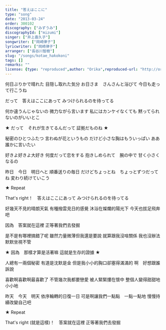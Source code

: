 ```yaml
---
title: "答えはここに"
type: "song"
date: "2013-03-24"
order: 300102
discography: ["みずうみ"]
discographyId: ["mizumi"]
singer: ["井上喜久子"]
songwriter: ["岡崎律子"]
lyricwriter: ["岡崎律子"]
arranger: ["長谷川智樹"]
slug: "/songs/kotae_hakokoni"
tags: []
remarks: ""
license: {type: "reproduced",author: "Orika",reproduced-url: "http://orikamushi.myweb.hinet.net",reproduced-website: "織歌蟲"}
---
```


何日ぶりかで晴れた 
目隠し取れた気分 
お日さま　さんさんと浴びて 
今日も走って行こうね 

だって　答えはここにあって 
みつけられるのを待ってる 

何か違うんじゃないの 
微力ながら言います 
私にはカンケイなくても 
黙ってられないのがいいとこ 

★ だって　それが生きてるんだって 
証拠だものね ★ 

秘密のひとつふたつ 
言わぬが花というもの 
だけど小さな胸はもういっぱい 
ああ　誰かに言いたい 

好きよ好きよ大好き 
何度だって恋をする 
抱きしめられて　腕の中で 
甘く小さくなるの 

昨日　今日　明日へと 
順番送りの毎日 
だけどちょっとね　ちょっとずつだってね 
変わり続けていこう 

★ Repeat 

That's right！　答えはここにあって 
みつけられるのを待ってる

<!-- 翻译 -->

好幾天不見的晴朗天氣
有種撥雲見日的感覺
沐浴在燦爛的陽光下
今天也拔足飛奔吧

因為　答案就在這裡
正等著我們去發掘

是不是有哪裡搞錯了呢
雖然力量微薄但我還是要說
就算跟我沒啥關係
我也沒辦法默默坐視不管

★ 因為　那樣才算是活著嘛
這就是生存的證據 ★ 

人總有一兩個秘密
有道是沈默是金
但是我小小的胸口卻塞得滿滿的
啊　好想跟誰訴說

喜歡啊喜歡啊最喜歡了
不管幾次我都要戀愛
被人緊緊摟在懷中
整個人變得甜甜地小小地

昨天　今天　明天
依序輪轉的日復一日
可是啊讓我們一點點　一點一點地
慢慢持續改變自己吧

★ Repeat 

That's right (就是這樣)！　答案就在這裡
正等著我們去發掘
